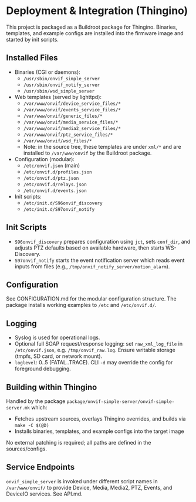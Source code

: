 # Deployment & Integration (Thingino)

This project is packaged as a Buildroot package for Thingino. Binaries, templates, and example configs are installed into the firmware image and started by init scripts.

## Installed Files
- Binaries (CGI or daemons):
  - `/usr/sbin/onvif_simple_server`
  - `/usr/sbin/onvif_notify_server`
  - `/usr/sbin/wsd_simple_server`
- Web templates (served by lighttpd):
  - `/var/www/onvif/device_service_files/*`
  - `/var/www/onvif/events_service_files/*`
  - `/var/www/onvif/generic_files/*`
  - `/var/www/onvif/media_service_files/*`
  - `/var/www/onvif/media2_service_files/*`
  - `/var/www/onvif/ptz_service_files/*`
  - `/var/www/onvif/wsd_files/*`
  - Note: in the source tree, these templates are under `xml/*` and are installed to `/var/www/onvif` by the Buildroot package.
- Configuration (modular):
  - `/etc/onvif.json` (main)
  - `/etc/onvif.d/profiles.json`
  - `/etc/onvif.d/ptz.json`
  - `/etc/onvif.d/relays.json`
  - `/etc/onvif.d/events.json`
- Init scripts:
  - `/etc/init.d/S96onvif_discovery`
  - `/etc/init.d/S97onvif_notify`

## Init Scripts
- `S96onvif_discovery` prepares configuration using `jct`, sets `conf_dir`, and adjusts PTZ defaults based on available hardware, then starts WS-Discovery.
- `S97onvif_notify` starts the event notification server which reads event inputs from files (e.g., `/tmp/onvif_notify_server/motion_alarm`).

## Configuration
See CONFIGURATION.md for the modular configuration structure. The package installs working examples to `/etc` and `/etc/onvif.d/`.

## Logging
- Syslog is used for operational logs.
- Optional full SOAP request/response logging: set `raw_xml_log_file` in `/etc/onvif.json`, e.g. `/tmp/onvif_raw.log`. Ensure writable storage (tmpfs, SD card, or network mount).
- `loglevel`: 0..5 (FATAL..TRACE). CLI `-d` may override the config for foreground debugging.

## Building within Thingino
Handled by the package `package/onvif-simple-server/onvif-simple-server.mk` which:
- Fetches upstream sources, overlays Thingino overrides, and builds via `make -C $(@D)`
- Installs binaries, templates, and example configs into the target image

No external patching is required; all paths are defined in the sources/configs.

## Service Endpoints
`onvif_simple_server` is invoked under different script names in `/var/www/onvif/` to provide Device, Media, Media2, PTZ, Events, and DeviceIO services. See API.md.


